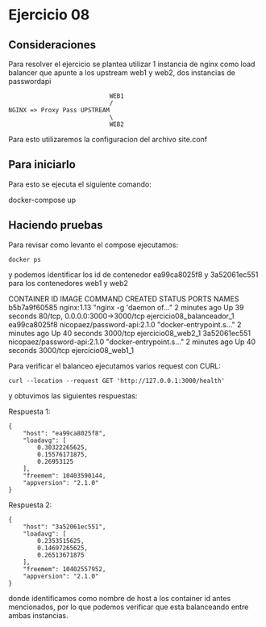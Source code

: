 
# Ejercicio 08
  

## Consideraciones

Para resolver el ejercicio se plantea utilizar 1 instancia de nginx como load balancer que apunte a los upstream web1 y web2, dos instancias de passwordapi

  

								WEB1
								/
	NGINX => Proxy Pass UPSTREAM
								\
								WEB2

  
Para esto utilizaremos la configuracion del archivo site.conf

## Para iniciarlo

Para esto se ejecuta el siguiente comando:

 docker-compose up

## Haciendo pruebas

Para revisar como levanto el compose ejecutamos:

	docker ps

y podemos identificar los id de contenedor ea99ca8025f8 y 3a52061ec551 para los contenedores web1 y web2

CONTAINER ID   IMAGE                         COMMAND                  CREATED         STATUS          PORTS                            NAMES
b5b7a9f60585   nginx:1.13                    "nginx -g 'daemon of…"   2 minutes ago   Up 39 seconds   80/tcp, 0.0.0.0:3000->3000/tcp   ejercicio08_balanceador_1
ea99ca8025f8   nicopaez/password-api:2.1.0   "docker-entrypoint.s…"   2 minutes ago   Up 40 seconds   3000/tcp                         ejercicio08_web2_1
3a52061ec551   nicopaez/password-api:2.1.0   "docker-entrypoint.s…"   2 minutes ago   Up 40 seconds   3000/tcp                         ejercicio08_web1_1

Para verificar el balanceo ejecutamos varios request con CURL:

	curl --location --request GET 'http://127.0.0.1:3000/health'

y obtuvimos las siguientes respuestas:

Respuesta 1:

	{
		"host": "ea99ca8025f8",
		"loadavg": [
			0.30322265625,
			0.15576171875,
			0.26953125
		],
		"freemem": 10403590144,
		"appversion": "2.1.0"
	}

Respuesta 2:

	{
		"host": "3a52061ec551",
		"loadavg": [
			0.2353515625,
			0.14697265625,
			0.26513671875
		],
		"freemem": 10402557952,
		"appversion": "2.1.0"
	}

donde identificamos como nombre de host a los container id antes mencionados, por lo que podemos verificar que esta balanceando entre ambas instancias.